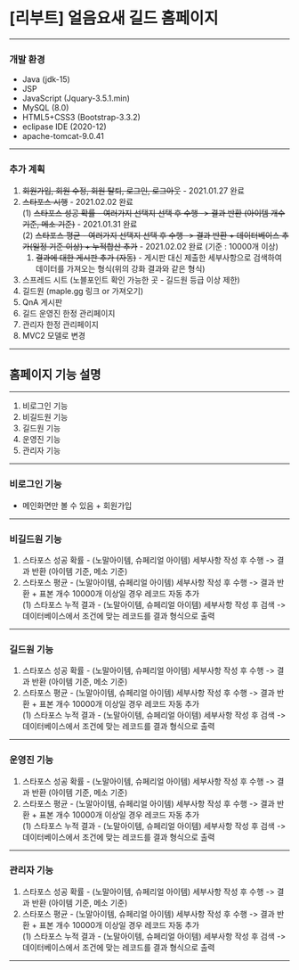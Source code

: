 # [리부트] 얼음요새 길드 홈페이지
---
### 개발 환경  
* Java (jdk-15)
* JSP 
* JavaScript (Jquary-3.5.1.min)
* MySQL (8.0)
* HTML5+CSS3 (Bootstrap-3.3.2)
* eclipase IDE (2020-12)
* apache-tomcat-9.0.41
---
### 추가 계획
1. ~~회원가입, 회원 수정, 회원 탈퇴, 로그인, 로그아웃~~ - 2021.01.27 완료
2. ~~스타포스 시행~~ - 2021.02.02 완료  
  (1) ~~스타포스 성공 확률 - 여러가지 선택지 선택 후 수행 -> 결과 반환 (아이템 개수 기준, 메소 기준)~~ - 2021.01.31 완료  
  (2) ~~스타포스 평균 - 여러가지 선택지 선택 후 수행 -> 결과 반환 + 데이터베이스 추가(일정 기준 이상) + 누적합산 추가~~ - 2021.02.02 완료 (기준 : 10000개 이상)  
    1) ~~결과에 대한 게시판 추가 (자동)~~ - 게시판 대신 제출한 세부사항으로 검색하여 데이터를 가져오는 형식(위의 강화 결과와 같은 형식)  
3. 스프레드 시트 (노블포인트 확인 가능한 곳 - 길드원 등급 이상 제한)
4. 길드원 (maple.gg 링크 or 가져오기)
5. QnA 게시판
6. 길드 운영진 한정 관리페이지
7. 관리자 한정 관리페이지
8. MVC2 모델로 변경
---
## 홈페이지 기능 설명
---
1. 비로그인 기능
2. 비길드원 기능
3. 길드원 기능
4. 운영진 기능
5. 관리자 기능
---
### 비로그인 기능
* 메인화면만 볼 수 있음 + 회원가입
---
### 비길드원 기능
1. 스타포스 성공 확률 - (노말아이템, 슈페리얼 아이템) 세부사항 작성 후 수행 -> 결과 반환 (아이템 기준, 메소 기준)  
2. 스타포스 평균 - (노말아이템, 슈페리얼 아이템) 세부사항 작성 후 수행 -> 결과 반환 + 표본 개수 10000개 이상일 경우 레코드 자동 추가  
  (1) 스타포스 누적 결과 - (노말아이템, 슈페리얼 아이템) 세부사항 작성 후 검색 -> 데이터베이스에서 조건에 맞는 레코드를 결과 형식으로 출력  
---
### 길드원 기능
1. 스타포스 성공 확률 - (노말아이템, 슈페리얼 아이템) 세부사항 작성 후 수행 -> 결과 반환 (아이템 기준, 메소 기준)  
2. 스타포스 평균 - (노말아이템, 슈페리얼 아이템) 세부사항 작성 후 수행 -> 결과 반환 + 표본 개수 10000개 이상일 경우 레코드 자동 추가  
  (1) 스타포스 누적 결과 - (노말아이템, 슈페리얼 아이템) 세부사항 작성 후 검색 -> 데이터베이스에서 조건에 맞는 레코드를 결과 형식으로 출력  
---
### 운영진 기능
1. 스타포스 성공 확률 - (노말아이템, 슈페리얼 아이템) 세부사항 작성 후 수행 -> 결과 반환 (아이템 기준, 메소 기준)  
2. 스타포스 평균 - (노말아이템, 슈페리얼 아이템) 세부사항 작성 후 수행 -> 결과 반환 + 표본 개수 10000개 이상일 경우 레코드 자동 추가  
  (1) 스타포스 누적 결과 - (노말아이템, 슈페리얼 아이템) 세부사항 작성 후 검색 -> 데이터베이스에서 조건에 맞는 레코드를 결과 형식으로 출력  
---
### 관리자 기능
1. 스타포스 성공 확률 - (노말아이템, 슈페리얼 아이템) 세부사항 작성 후 수행 -> 결과 반환 (아이템 기준, 메소 기준)  
2. 스타포스 평균 - (노말아이템, 슈페리얼 아이템) 세부사항 작성 후 수행 -> 결과 반환 + 표본 개수 10000개 이상일 경우 레코드 자동 추가  
  (1) 스타포스 누적 결과 - (노말아이템, 슈페리얼 아이템) 세부사항 작성 후 검색 -> 데이터베이스에서 조건에 맞는 레코드를 결과 형식으로 출력  
---
